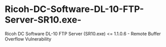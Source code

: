 Ricoh-DC-Software-DL-10-FTP-Server-SR10.exe-
============================================

Ricoh DC Software DL-10 FTP Server (SR10.exe) &lt;= 1.1.0.6 - Remote Buffer Overflow Vulnerability
